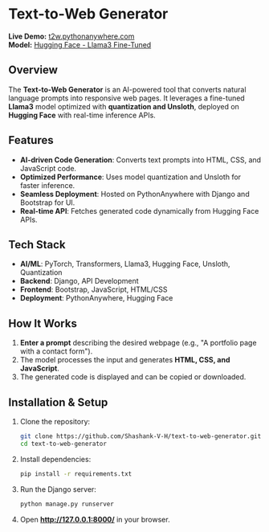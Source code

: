 # Text-to-Web Generator  

**Live Demo:** [t2w.pythonanywhere.com](http://t2w.pythonanywhere.com/)  
**Model:** [Hugging Face - Llama3 Fine-Tuned](https://huggingface.co/Shashank-V-H/llama-3-8b-fine-tuned-web-app-generator)  

## Overview  
The **Text-to-Web Generator** is an AI-powered tool that converts natural language prompts into responsive web pages. It leverages a fine-tuned **Llama3** model optimized with **quantization and Unsloth**, deployed on **Hugging Face** with real-time inference APIs.  

## Features  
- **AI-driven Code Generation**: Converts text prompts into HTML, CSS, and JavaScript code.  
- **Optimized Performance**: Uses model quantization and Unsloth for faster inference.  
- **Seamless Deployment**: Hosted on PythonAnywhere with Django and Bootstrap for UI.  
- **Real-time API**: Fetches generated code dynamically from Hugging Face APIs.  

## Tech Stack  
- **AI/ML**: PyTorch, Transformers, Llama3, Hugging Face, Unsloth, Quantization  
- **Backend**: Django, API Development  
- **Frontend**: Bootstrap, JavaScript, HTML/CSS  
- **Deployment**: PythonAnywhere, Hugging Face  

## How It Works  
1. **Enter a prompt** describing the desired webpage (e.g., "A portfolio page with a contact form").  
2. The model processes the input and generates **HTML, CSS, and JavaScript**.  
3. The generated code is displayed and can be copied or downloaded.  

## Installation & Setup  
1. Clone the repository:  
   ```bash
   git clone https://github.com/Shashank-V-H/text-to-web-generator.git
   cd text-to-web-generator
   ```  
2. Install dependencies:  
   ```bash
   pip install -r requirements.txt
   ```  
3. Run the Django server:  
   ```bash
   python manage.py runserver
   ```  
4. Open **http://127.0.0.1:8000/** in your browser.  
